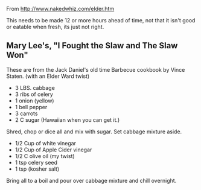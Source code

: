 From http://www.nakedwhiz.com/elder.htm

This needs to be made 12 or more hours ahead of time, not that it isn't good or eatable when fresh, its just not right.

## Mary Lee's, "I Fought the Slaw and The Slaw Won"

These are from the Jack Daniel's old time Barbecue cookbook by Vince Staten. (with an Elder Ward twist)

- 3 LBS. cabbage
- 3 ribs of celery
- 1 onion (yellow)
- 1 bell pepper
- 3 carrots
- 2 C sugar (Hawaiian when you can get it.)

Shred, chop or dice all and mix with sugar. Set cabbage mixture aside.

- 1/2 Cup of white vinegar
- 1/2 Cup of Apple Cider vinegar
- 1/2 C olive oil (my twist)
- 1 tsp celery seed
- 1 tsp (kosher salt)

Bring all to a boil and pour over cabbage mixture and chill overnight.
